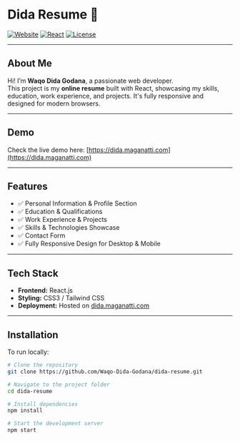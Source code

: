 # Dida Resume 📝

[![Website](https://img.shields.io/badge/Live%20Demo-dida.maganatti.com-blue)](https://dida.maganatti.com)
[![React](https://img.shields.io/badge/React-17.0.2-blue?logo=react&logoColor=white)]()
[![License](https://img.shields.io/badge/License-MIT-green)]()

---

## About Me
Hi! I’m **Waqo Dida Godana**, a passionate web developer.  
This project is my **online resume** built with React, showcasing my skills, education, work experience, and projects. It's fully responsive and designed for modern browsers.

---

## Demo
Check the live demo here: [https://dida.maganatti.com](https://dida.maganatti.com)

---

## Features
- ✅ Personal Information & Profile Section  
- ✅ Education & Qualifications  
- ✅ Work Experience & Projects  
- ✅ Skills & Technologies Showcase  
- ✅ Contact Form  
- ✅ Fully Responsive Design for Desktop & Mobile  

---

## Tech Stack
- **Frontend:** React.js  
- **Styling:** CSS3 / Tailwind CSS  
- **Deployment:** Hosted on [dida.maganatti.com](https://dida.maganatti.com)

---

## Installation

To run locally:

```bash
# Clone the repository
git clone https://github.com/Waqo-Dida-Godana/dida-resume.git

# Navigate to the project folder
cd dida-resume

# Install dependencies
npm install

# Start the development server
npm start
